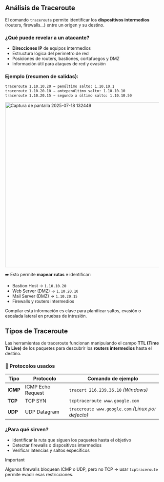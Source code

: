 ## Análisis de Traceroute
El comando `traceroute` permite identificar los **dispositivos intermedios** (routers, firewalls…) entre un origen y su destino.

### ¿Qué puede revelar a un atacante?
- **Direcciones IP** de equipos intermedios
- Estructura lógica del perímetro de red
- Posiciones de routers, bastiones, cortafuegos y DMZ
- Información útil para ataques de red y evasión

### Ejemplo (resumen de salidas):
```txt
traceroute 1.10.10.20 → penúltimo salto: 1.10.10.1
traceroute 1.10.20.10 → antepenúltimo salto: 1.10.10.10
traceroute 1.10.20.15 → segundo a último salto: 1.10.10.50
```
<img width="986" height="541" alt="Captura de pantalla 2025-07-18 132449" src="https://github.com/user-attachments/assets/5982a8e6-edfb-49a0-9fe6-f90f192aceb0" />


➡️ Esto permite **mapear rutas** e identificar:
- Bastion Host → `1.10.10.20`
- Web Server (DMZ) → `1.10.20.10`
- Mail Server (DMZ) → `1.10.20.15`
- Firewalls y routers intermedios

Compilar esta información es clave para planificar saltos, evasión o escalada lateral en pruebas de intrusión.

## Tipos de Traceroute
Las herramientas de traceroute funcionan manipulando el campo **TTL (Time To Live)** de los paquetes para descubrir los **routers intermedios** hasta el destino.

### 🔁 Protocolos usados

| Tipo       | Protocolo         | Comando de ejemplo                  |
|------------|-------------------|-------------------------------------|
| **ICMP**   | ICMP Echo Request | `tracert 216.239.36.10` *(Windows)* |
| **TCP**    | TCP SYN           | `tcptraceroute www.google.com`     |
| **UDP**    | UDP Datagram      | `traceroute www.google.com` *(Linux por defecto)*

### ¿Para qué sirven?
- Identificar la ruta que siguen los paquetes hasta el objetivo
- Detectar firewalls o dispositivos intermedios
- Verificar latencias y saltos específicos

>[!IMPORTANT]
>Algunos firewalls bloquean ICMP o UDP, pero no TCP → usar `tcptraceroute` permite evadir esas restricciones.


